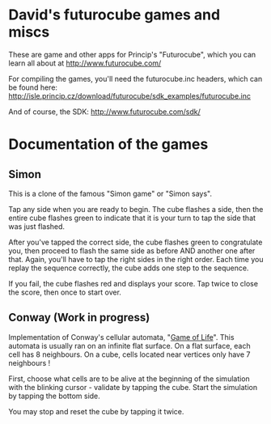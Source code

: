 David's futurocube games and miscs
==================================

These are game and other apps for Princip's "Futurocube", which you
can learn all about at http://www.futurocube.com/

For compiling the games, you'll need the futurocube.inc headers, which can be
found here:
<http://isle.princip.cz/download/futurocube/sdk_examples/futurocube.inc>

And of course, the SDK: http://www.futurocube.com/sdk/

Documentation of the games
==========================

Simon
-----
This is a clone of the famous "Simon game" or "Simon says".

Tap any side when you are ready to begin.  The cube flashes a side, then the
entire cube flashes green to indicate that it is your turn to tap the side
that was just flashed.

After you've tapped the correct side, the cube flashes green to congratulate
you, then proceed to flash the same side as before AND another one after that.
Again, you'll have to tap the right sides in the right order.  Each time you
replay the sequence correctly, the cube adds one step to the sequence.

If you fail, the cube flashes red and displays your score.  Tap twice to close
the score, then once to start over.

Conway (Work in progress)
-------------------------
Implementation of Conway's cellular automata, "[Game of
Life](http://en.wikipedia.org/wiki/Conway%27s_game_of_life)".  This automata
is usually ran on an infinite flat surface.  On a flat surface, each cell has
8 neighbours.  On a cube, cells located near vertices only have 7 neighbours !

First, choose what cells are to be alive at the beginning of the simulation
with the blinking cursor - validate by tapping the cube.  Start the simulation
by tapping the bottom side.

You may stop and reset the cube by tapping it twice.
